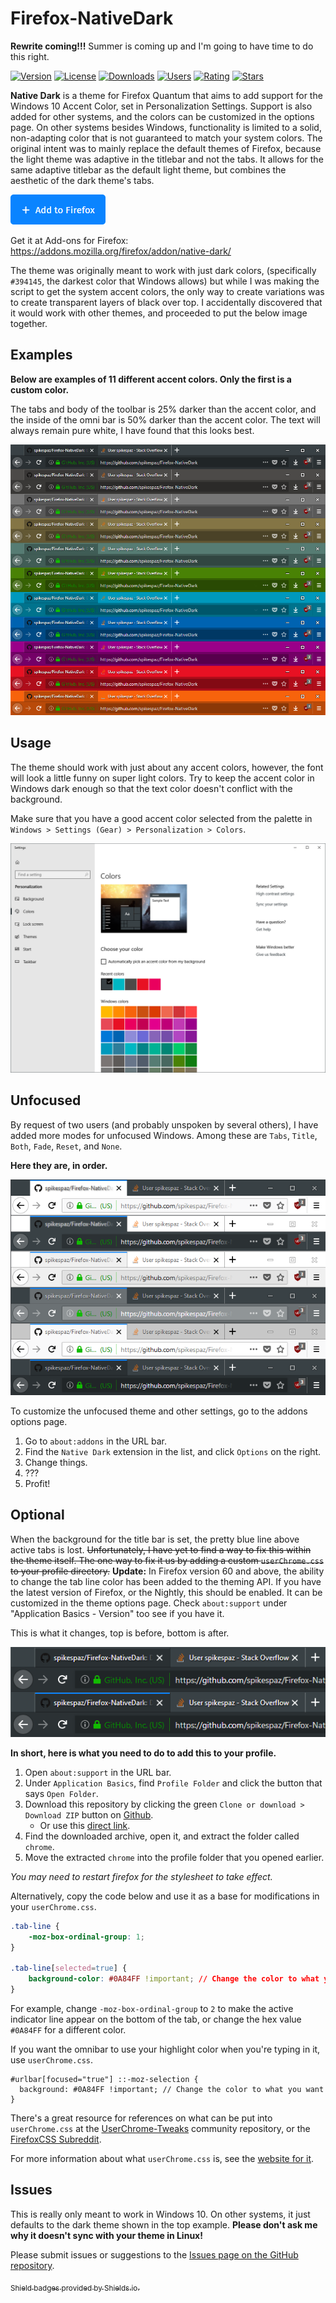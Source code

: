 # Firefox-NativeDark

**Rewrite coming!!!** Summer is coming up and I'm going to have time to do this right.

[![Version](https://img.shields.io/amo/v/native-dark.svg?style=for-the-badge&label=Version)](https://github.com/spikespaz/firefox-nativedark/releases/latest/)
[![License](https://img.shields.io/github/license/spikespaz/firefox-nativedark.svg?style=for-the-badge)](https://github.com/spikespaz/firefox-nativedark/blob/master/LICENSE/)
[![Downloads](https://img.shields.io/amo/d/native-dark.svg?style=for-the-badge)](https://addons.mozilla.org/firefox/addon/native-dark/versions/)
[![Users](https://img.shields.io/amo/users/native-dark.svg?style=for-the-badge)](https://addons.mozilla.org/en-US/firefox/addon/native-dark/reviews/)
[![Rating](https://img.shields.io/amo/rating/native-dark.svg?style=for-the-badge)](https://addons.mozilla.org/firefox/addon/native-dark/reviews/)
[![Stars](https://img.shields.io/github/stars/spikespaz/firefox-nativedark.svg?style=for-the-badge)](https://github.com/spikespaz/firefox-nativedark/stargazers/)

**Native Dark** is a theme for Firefox Quantum that aims to add support for the Windows 10 Accent Color, set in Personalization Settings. Support is also added for other systems, and the colors can be customized in the options page. On other systems besides Windows, functionality is limited to a solid, non-adapting color that is not guaranteed to match your system colors. The original intent was to mainly replace the default themes of Firefox, because the light theme was adaptive in the titlebar and not the tabs. It allows for the same adaptive titlebar as the default light theme, but combines the aesthetic of the dark theme's tabs.

[![Add to Firefox](images/button.png)](https://addons.mozilla.org/firefox/downloads/file/883296/native_dark-1.6-an+fx.xpi?src=dp-btn-primary)

Get it at Add-ons for Firefox: https://addons.mozilla.org/firefox/addon/native-dark/

The theme was originally meant to work with just dark colors, (specifically `#394145`, the darkest color that Windows allows) but while I was making the script to get the system accent colors, the only way to create variations was to create transparent layers of black over top. I accidentally discovered that it would work with other themes, and proceeded to put the below image together.

## Examples
**Below are examples of 11 different accent colors. Only the first is a custom color.**

The tabs and body of the toolbar is 25% darker than the accent color, and the inside of the omni bar is 50% darker than the accent color. The text will always remain pure white, I have found that this looks best.

![Titlebar Examples](images/titlebars.png)

## Usage
The theme should work with just about any accent colors, however, the font will look a little funny on super light colors. Try to keep the accent color in Windows dark enough so that the text color doesn't conflict with the background.

Make sure that you have a good accent color selected from the palette in `Windows > Settings (Gear) > Personalization > Colors`.

![Settings Screenshot](images/settings.png)

## Unfocused
By request of two users (and probably unspoken by several others), I have added more modes for unfocused Windows.
Among these are `Tabs`, `Title`, `Both`, `Fade`, `Reset`, and `None`.

**Here they are, in order.**

![Unfocused Modes](images/unfocused.png)

To customize the unfocused theme and other settings, go to the addons options page.

1. Go to `about:addons` in the URL bar.
2. Find the `Native Dark` extension in the list, and click `Options` on the right.
3. Change things.
4. ???
5. Profit!

## Optional
When the background for the title bar is set, the pretty blue line above active tabs is lost. ~~Unfortunately, I have yet to find a way to fix this within the theme itself. The one way to fix it us by adding a custom `userChrome.css` to your profile directory.~~ **Update:** In Firefox version 60 and above, the ability to change the tab line color has been added to the theming API. If you have the latest version of Firefox, or the Nightly, this should be enabled. It can be customized in the theme options page. Check `about:support` under "Application Basics - Version" too see if you have it.

This is what it changes, top is before, bottom is after.

![Tab Line Change](images/userchrome.png)

**In short, here is what you need to do to add this to your profile.**

1. Open `about:support` in the URL bar.
2. Under `Application Basics`, find `Profile Folder` and click the button that says `Open Folder`.
3. Download this repository by clicking the green `Clone or download > Download ZIP` button on [Github](https://github.com/spikespaz/Firefox-NativeDark).
    * Or use this [direct link](https://github.com/spikespaz/Firefox-NativeDark/archive/master.zip).
4. Find the downloaded archive, open it, and extract the folder called `chrome`.
5. Move the extracted `chrome` into the profile folder that you opened earlier.

*You may need to restart firefox for the stylesheet to take effect.*

Alternatively, copy the code below and use it as a base for modifications in your `userChrome.css`.

```css
.tab-line {
    -moz-box-ordinal-group: 1;
}

.tab-line[selected=true] {
    background-color: #0A84FF !important; // Change the color to what you want
}
```

For example, change `-moz-box-ordinal-group` to `2` to make the active indicator line appear on the bottom of the tab, or change the hex value `#0A84FF` for a different color.

If you want the omnibar to use your highlight color when you're typing in it, use `userChrome.css`.
```
#urlbar[focused="true"] ::-moz-selection {
  background: #0A84FF !important; // Change the color to what you want
}
```

There's a great resource for references on what can be put into `userChrome.css` at the [UserChrome-Tweaks](https://github.com/Timvde/UserChrome-Tweaks) community repository, or the [FirefoxCSS Subreddit](https://www.reddit.com/r/FirefoxCSS/).

For more information about what `userChrome.css` is, see the [website for it](https://www.userchrome.org/).

## Issues
This is really only meant to work in Windows 10. On other systems, it just defaults to the dark theme shown in the top example. **Please don't ask me why it doesn't sync with your theme in Linux!**

Please submit issues or suggestions to the [Issues page on the GitHub repository](https://github.com/spikespaz/Firefox-NativeDark/issues).

[<sub>Shield badges provided by Shields.io.</sub>](https://shields.io)

